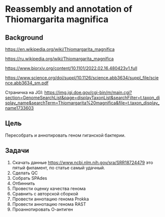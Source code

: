 # Reassembly and annotation of Thiomargarita magnifica

## Background

https://en.wikipedia.org/wiki/Thiomargarita_magnifica

https://ru.wikipedia.org/wiki/Thiomargarita_magnifica

https://www.biorxiv.org/content/10.1101/2022.02.16.480423v1.full

https://www.science.org/doi/suppl/10.1126/science.abb3634/suppl_file/science.abb3634_sm.pdf

Страничка на JGI: https://img.jgi.doe.gov/cgi-bin/m/main.cgi?section=GenomeSearchList&page=displayTaxonList&searchFilter=t.taxon_display_name&searchTerm=Thiomargarita%20magnifica&file=t.taxon_display_name1733603

## Цель

Пересобрать и аннотировать геном гиганской бактерии.

## Задачи

1) Скачать данные https://www.ncbi.nlm.nih.gov/sra/SRR18724479 это пятый филамент, по статье самый удачный.
2) Сделать QC
3) Собрать SPAdes
4) Отбиннить
5) Провести оценку качества генома
6) Сравнить с авторской сборкой
7) Провести аннотацию генома Prokka
7) Провести аннотацию генома RAST
8) Проаннотировать О-антиген





